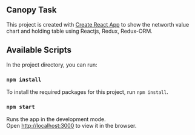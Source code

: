 ## Canopy Task 

This project is created with [Create React App](https://github.com/facebook/create-react-app) to show the networth value chart and holding table using Reactjs, Redux, Redux-ORM.

## Available Scripts

In the project directory, you can run:

### `npm install`
To install the required packages for this project, run `npm install`.

### `npm start`

Runs the app in the development mode.<br />
Open [http://localhost:3000](http://localhost:3000) to view it in the browser.

